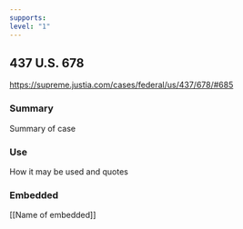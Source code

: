 ```yaml
---
supports: 
level: "1"
---
```

## 437 U.S. 678

https://supreme.justia.com/cases/federal/us/437/678/#685

### Summary

Summary of case

### Use

How it may be used and quotes

### Embedded

[[Name of embedded]]